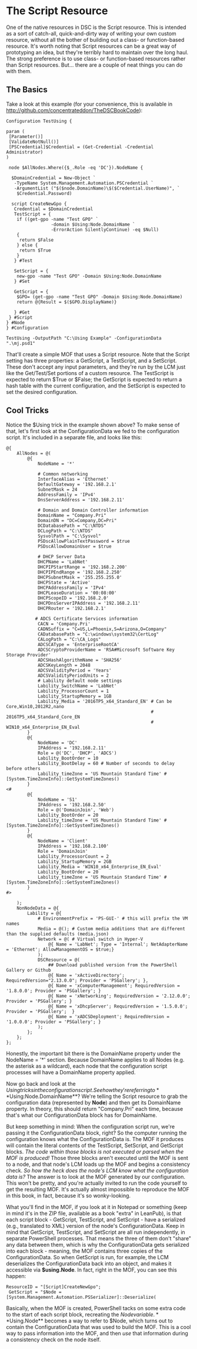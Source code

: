 # The Script Resource
One of the native resources in DSC is the Script resource. This is intended as a sort of catch-all, quick-and-dirty way of writing your own custom resource, without all the bother of building out a class- or function-based resource. It's worth noting that Script resources can be a great way of prototyping an idea, but they're terribly hard to maintain over the long haul. The strong preference is to use class- or function-based resources rather than Script resources. But... there are a couple of neat things you can do with them.

## The Basics
Take a look at this example (for your convenience, this is available in http://github.com/concentrateddon/TheDSCBookCode):

```
Configuration TestUsing {

param (
 [Parameter()] 
 [ValidateNotNull()] 
 [PSCredential]$Credential = (Get-Credential -Credential Administrator)
)

 node $AllNodes.Where({$_.Role -eq 'DC'}).NodeName {
    
  $DomainCredential = New-Object `
   -TypeName System.Management.Automation.PSCredential `
   -ArgumentList ("$($node.DomainName)\$($Credential.UserName)", `
    $Credential.Password)

  script CreateNewGpo {
   Credential = $DomainCredential
   TestScript = {
    if ((get-gpo -name "Test GPO" `
                 -domain $Using:Node.DomainName `
                 -ErrorAction SilentlyContinue) -eq $Null)
    {
     return $False
    } else {
     return $True
    }
   } #Test
   
   SetScript = {
    new-gpo -name "Test GPO" -Domain $Using:Node.DomainName
   } #Set
   
   GetScript = {
    $GPO= (get-gpo -name "Test GPO" -Domain $Using:Node.DomainName)
    return @{Result = $($GPO.DisplayName)}
    
   } #Get   
 } #Script
} #Node
} #Configuration

TestUsing -OutputPath "C:\Using Example" -ConfigurationData ".\mj.psd1"
```

That'll create a simple MOF that uses a Script resource. Note that the Script setting has three properties: a GetScript, a TestScript, and a SetScript. These don't accept any input parameters, and they're run by the LCM just like the Get/Test/Set portions of a custom resource. The TestScript is expected to return $True or $False; the GetScript is expected to return a hash table with the current configuration, and the SetScript is expected to set the desired configuration.

## Cool Tricks
Notice the $Using trick in the example shown above? To make sense of that, let's first look at the ConfigurationData we fed to the configuration script. It's included in a separate file, and looks like this:

```
@{
    AllNodes = @(
        @{
            NodeName = '*'
            
            # Common networking
            InterfaceAlias = 'Ethernet'
            DefaultGateway = '192.168.2.1'
            SubnetMask = 24
            AddressFamily = 'IPv4'
            DnsServerAddress = '192.168.2.11'
                       
            # Domain and Domain Controller information
            DomainName = "Company.Pri"
            DomainDN = "DC=Company,DC=Pri"
            DCDatabasePath = "C:\NTDS"
            DCLogPath = "C:\NTDS"
            SysvolPath = "C:\Sysvol"
            PSDscAllowPlainTextPassword = $true
            PSDscAllowDomainUser = $true 
                        
            # DHCP Server Data
            DHCPName = 'LabNet'
            DHCPIPStartRange = '192.168.2.200'
            DHCPIPEndRange = '192.168.2.250'
            DHCPSubnetMask = '255.255.255.0'
            DHCPState = 'Active'
            DHCPAddressFamily = 'IPv4'
            DHCPLeaseDuration = '00:08:00'
            DHCPScopeID = '192.168.2.0'
            DHCPDnsServerIPAddress = '192.168.2.11'
            DHCPRouter = '192.168.2.1'
 
           # ADCS Certificate Services information
            CACN = 'Company.Pri'
            CADNSuffix = "C=US,L=Phoenix,S=Arizona,O=Company"
            CADatabasePath = "C:\windows\system32\CertLog"
            CALogPath = "C:\CA_Logs"
            ADCSCAType = 'EnterpriseRootCA'
            ADCSCryptoProviderName = 'RSA#Microsoft Software Key Storage Provider'
            ADCSHashAlgorithmName = 'SHA256'
            ADCSKeyLength = 2048
            ADCSValidityPeriod = 'Years'
            ADCSValidityPeriodUnits = 2
            # Lability default node settings
            Lability_SwitchName = 'LabNet'
            Lability_ProcessorCount = 1
            Lability_StartupMemory = 1GB
            Lability_Media = '2016TP5_x64_Standard_EN' # Can be Core,Win10,2012R2,nano
                                                       # 2016TP5_x64_Standard_Core_EN
                                                       # WIN10_x64_Enterprise_EN_Eval
        }
        @{
            NodeName = 'DC'
            IPAddress = '192.168.2.11'
            Role = @('DC', 'DHCP', 'ADCS')
            Lability_BootOrder = 10
            Lability_BootDelay = 60 # Number of seconds to delay before others
            Lability_timeZone = 'US Mountain Standard Time' #[System.TimeZoneInfo]::GetSystemTimeZones()
        }
<#
        @{
            NodeName = 'S1'
            IPAddress = '192.168.2.50'
            Role = @('DomainJoin', 'Web')
            Lability_BootOrder = 20
            Lability_timeZone = 'US Mountain Standard Time' #[System.TimeZoneInfo]::GetSystemTimeZones()
        }
        @{
            NodeName = 'Client'
            IPAddress = '192.168.2.100'
            Role = 'DomainJoin'
            Lability_ProcessorCount = 2
            Lability_StartupMemory = 2GB
            Lability_Media = 'WIN10_x64_Enterprise_EN_Eval'
            Lability_BootOrder = 20
            Lability_timeZone = 'US Mountain Standard Time' #[System.TimeZoneInfo]::GetSystemTimeZones()
        }
#>
        
    );
    NonNodeData = @{
        Lability = @{
            # EnvironmentPrefix = 'PS-GUI-' # this will prefix the VM names                                    
            Media = @(); # Custom media additions that are different than the supplied defaults (media.json)
            Network = @( # Virtual switch in Hyper-V
                @{ Name = 'LabNet'; Type = 'Internal'; NetAdapterName = 'Ethernet'; AllowManagementOS = $true;}
            );
            DSCResource = @(
                ## Download published version from the PowerShell Gallery or Github
                @{ Name = 'xActiveDirectory'; RequiredVersion="2.13.0.0"; Provider = 'PSGallery'; },
                @{ Name = 'xComputerManagement'; RequiredVersion = '1.8.0.0'; Provider = 'PSGallery'; }
                @{ Name = 'xNetworking'; RequiredVersion = '2.12.0.0'; Provider = 'PSGallery'; }
                @{ Name = 'xDhcpServer'; RequiredVersion = '1.5.0.0'; Provider = 'PSGallery';  }
                @{ Name = 'xADCSDeployment'; RequiredVersion = '1.0.0.0'; Provider = 'PSGallery'; }
            );
        };
    };
};
```

Honestly, the important bit there is the DomainName property under the NodeName = '\*' section. Because DomainName applies to all Nodes (e.g. the asterisk as a wildcard), each node that the configuration script processes will have a DomainName property applied.

Now go back and look at the $Using tricks in the configuration script. See how they're referring to **$Using:Node.DomainName**? We're telling the Script resource to grab the configuration data (represented by **Node**) and then get its DomainName property. In theory, this should return "Company.Pri" each time, because that's what our ConfigurationData block has for DomainName.

But keep something in mind: When the configuration script run, we're passing it the ConfigurationData block, right? So the computer running the configuration knows what the ConfigurationData is. The MOF it produces will contain the literal contents of the TestScript, SetScript, and GetScript blocks. _The code within those blocks is not executed or parsed when the MOF is produced!_ Those three blocks aren't executed until the MOF is sent to a node, and that node's LCM loads up the MOF and begins a consistency check. _So how the heck does the node's LCM know what the configuration data is?_ The answer is to look at the MOF generated by our configuration. This won't be pretty, and you're actually invited to run the code yourself to get the resulting MOF. It's actually almost impossible to reproduce the MOF in this book, in fact, because it's so wonky-looking.

What you'll find in the MOF, if you look at it in Notepad or something (keep in mind it's in the ZIP file, available as a book "extra" in LeanPub), is that each script block - GetScript, TestScript, and SetScript - have a serialized (e.g., translated to XML) version of the node's ConfigurationData. Keep in mind that GetScript, TestScript, and SetScript are all run independently, in separate PowerShell processes. That means the three of them don't "share" any data between them, which is why the ConfigurationData gets serialized into each block - meaning, the MOF contains three copies of the ConfigurationData.  So when GetScript is run, for example, the LCM deserializes the ConfigurationData back into an object, and makes it accessible via **$using.Node**. In fact, right in the MOF, you can see this happen:

```
ResourceID = "[Script]CreateNewGpo";
 GetScript = "$Node = [System.Management.Automation.PSSerializer]::Deserialize(
```

Basically, when the MOF is created, PowerShell tacks on some extra code to the start of each script block, recreating the $Node variable. **$Using.Node** becomes a way to refer to $Node, which turns out to contain the ConfigurationData that was used to build the MOF. This is a cool way to pass information into the MOF, and then _use_ that information during a consistency check on the node itself.